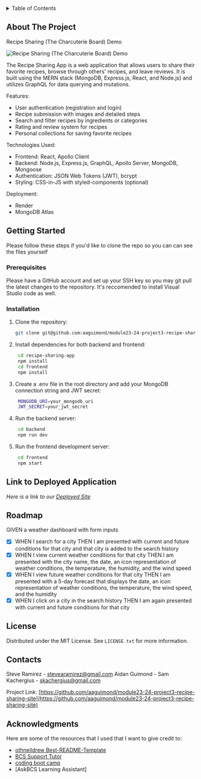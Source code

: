 <!-- TABLE OF CONTENTS -->
<details>
  <summary>Table of Contents</summary>
  <ol>
    <li>
      <a href="#about-the-project">About The Project</a>
    </li>
    <li>
      <a href="#getting-started">Getting Started</a>
      <ul>
        <li><a href="#prerequisites">Prerequisites</a></li>
        <li><a href="#installation">Installation</a></li>
      </ul>
    </li>
    <li><a href="#link-to-deployed-application">Link to Deployed Application</a></li>
    <li><a href="#license">License</a></li>
    <li><a href="#contact">Contact</a></li>
    <li><a href="#acknowledgments">Acknowledgments</a></li>
  </ol>
</details>

<!-- ABOUT THE PROJECT -->
## About The Project
Recipe Sharing (The Charcuterie Board) Demo

![Recipe Sharing (The Charcuterie Board) Demo](/assets/weatherDashboardDemo.gif)

The Recipe Sharing App is a web application that allows users to share their favorite recipes, browse through others' recipes, and leave reviews. It is built using the MERN stack (MongoDB, Express.js, React, and Node.js) and utilizes GraphQL for data querying and mutations.

Features:
- User authentication (registration and login)
- Recipe submission with images and detailed steps
- Search and filter recipes by ingredients or categories
- Rating and review system for recipes
- Personal collections for saving favorite recipes

Technologies Used:
- Frontend: React, Apollo Client
- Backend: Node.js, Express.js, GraphQL, Apollo Server, MongoDB, Mongoose
- Authentication: JSON Web Tokens (JWT), bcrypt
- Styling: CSS-in-JS with styled-components (optional)

Deployment: 
- Render
- MongoDB Atlas

<!-- GETTING STARTED -->
## Getting Started

Please follow these steps if you'd like to clone the repo so you can can see the files yourself

### Prerequisites

Please have a GitHub account and set up your SSH key so you may git pull the latest changes to the repository. It's
reccomended to install Visual Studio code as well.

### Installation

1. Clone the repository:
   ```sh
   git clone git@github.com:aaguimond/module23-24-project3-recipe-sharing-site.git
   ```
2. Install dependencies for both backend and frontend:
   ```sh
    cd recipe-sharing-app
    npm install
    cd frontend
    npm install
   ```
3. Create a .env file in the root directory and add your MongoDB connection string and JWT secret:
   ```sh
    MONGODB_URI=your_mongodb_uri
    JWT_SECRET=your_jwt_secret
   ```
4. Run the backend server:
   ```sh
    cd backend
    npm run dev
   ```
5. Run the frontend development server:
   ```sh
    cd frontend
    npm start
   ``` 

<!-- USAGE EXAMPLES -->
## Link to Deployed Application

_Here is a link to our [Deployed Site](https://stvrmrz.github.io/Challenge-06-Weather-Dashboard/)_

<!-- ROADMAP -->
## Roadmap

GIVEN a weather dashboard with form inputs
- [x] WHEN I search for a city
      THEN I am presented with current and future conditions for that city and that city is added to the search history
- [x] WHEN I view current weather conditions for that city
      THEN I am presented with the city name, the date, an icon representation of weather conditions, the temperature, the humidity, and the wind speed
- [x] WHEN I view future weather conditions for that city
      THEN I am presented with a 5-day forecast that displays the date, an icon representation of weather conditions, the temperature, the wind speed, and the humidity
- [x] WHEN I click on a city in the search history
      THEN I am again presented with current and future conditions for that city

<!-- LICENSE -->
## License

Distributed under the MIT License. See `LICENSE.txt` for more information.

<!-- CONTACT -->
## Contacts

Steve Ramirez - stevearamirez@gmail.com
Aidan Guimond - 
Sam Kachergius - skachergius@gmail.com

Project Link: [https://github.com/aaguimond/module23-24-project3-recipe-sharing-site](https://github.com/aaguimond/module23-24-project3-recipe-sharing-site)

<!-- ACKNOWLEDGMENTS -->
## Acknowledgments

Here are some of the resources that I used that I want to give credit to:

* [othneildrew Best-README-Template](https://github.com/othneildrew/Best-README-Template)
* [BCS Support Tutor](https://2u-20.wistia.com/medias/trfd1jx6o2)
* [coding boot camp](https://coding-boot-camp.github.io/full-stack/apis/how-to-use-api-keys)
* [AskBCS Learning Assistant]